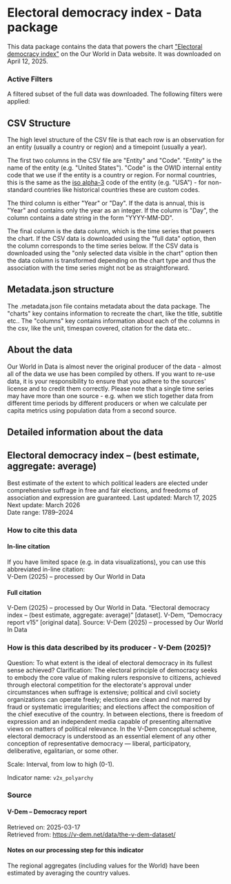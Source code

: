 # Electoral democracy index - Data package

This data package contains the data that powers the chart ["Electoral democracy index"](https://ourworldindata.org/grapher/electoral-democracy-index?v=1&csvType=full&useColumnShortNames=false) on the Our World in Data website. It was downloaded on April 12, 2025.

### Active Filters

A filtered subset of the full data was downloaded. The following filters were applied:

## CSV Structure

The high level structure of the CSV file is that each row is an observation for an entity (usually a country or region) and a timepoint (usually a year).

The first two columns in the CSV file are "Entity" and "Code". "Entity" is the name of the entity (e.g. "United States"). "Code" is the OWID internal entity code that we use if the entity is a country or region. For normal countries, this is the same as the [iso alpha-3](https://en.wikipedia.org/wiki/ISO_3166-1_alpha-3) code of the entity (e.g. "USA") - for non-standard countries like historical countries these are custom codes.

The third column is either "Year" or "Day". If the data is annual, this is "Year" and contains only the year as an integer. If the column is "Day", the column contains a date string in the form "YYYY-MM-DD".

The final column is the data column, which is the time series that powers the chart. If the CSV data is downloaded using the "full data" option, then the column corresponds to the time series below. If the CSV data is downloaded using the "only selected data visible in the chart" option then the data column is transformed depending on the chart type and thus the association with the time series might not be as straightforward.

## Metadata.json structure

The .metadata.json file contains metadata about the data package. The "charts" key contains information to recreate the chart, like the title, subtitle etc.. The "columns" key contains information about each of the columns in the csv, like the unit, timespan covered, citation for the data etc..

## About the data

Our World in Data is almost never the original producer of the data - almost all of the data we use has been compiled by others. If you want to re-use data, it is your responsibility to ensure that you adhere to the sources' license and to credit them correctly. Please note that a single time series may have more than one source - e.g. when we stich together data from different time periods by different producers or when we calculate per capita metrics using population data from a second source.

## Detailed information about the data


## Electoral democracy index – (best estimate, aggregate: average)
Best estimate of the extent to which political leaders are elected under comprehensive suffrage in free and fair elections, and freedoms of association and expression are guaranteed.
Last updated: March 17, 2025  
Next update: March 2026  
Date range: 1789–2024  


### How to cite this data

#### In-line citation
If you have limited space (e.g. in data visualizations), you can use this abbreviated in-line citation:  
V-Dem (2025) – processed by Our World in Data

#### Full citation
V-Dem (2025) – processed by Our World in Data. “Electoral democracy index – (best estimate, aggregate: average)” [dataset]. V-Dem, “Democracy report v15” [original data].
Source: V-Dem (2025) – processed by Our World In Data

### How is this data described by its producer - V-Dem (2025)?
Question: To what extent is the ideal of electoral democracy in its fullest sense achieved?
Clarification: The electoral principle of democracy seeks to embody the core value of making rulers responsive to citizens, achieved through electoral competition for the electorate's approval under circumstances when suffrage is extensive; political and civil society organizations can operate freely; elections are clean and not marred by fraud or systematic irregularities; and elections affect the composition of the chief executive of the country. In between elections, there is freedom of expression and an independent media capable of presenting alternative views on matters of political relevance. In the V-Dem conceptual scheme, electoral democracy is understood as an essential element of any other conception of representative democracy — liberal, participatory, deliberative, egalitarian, or some other.

Scale: Interval, from low to high (0-1).

Indicator name: `v2x_polyarchy`

### Source

#### V-Dem – Democracy report
Retrieved on: 2025-03-17  
Retrieved from: https://v-dem.net/data/the-v-dem-dataset/  

#### Notes on our processing step for this indicator
The regional aggregates (including values for the World) have been estimated by averaging the country values.


    
